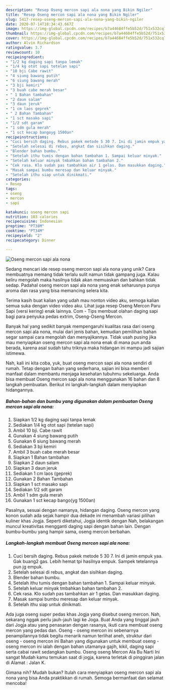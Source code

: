 ```yaml
---
description: "Resep Oseng mercon sapi ala nona yang Bikin Ngiler"
title: "Resep Oseng mercon sapi ala nona yang Bikin Ngiler"
slug: 5417-resep-oseng-mercon-sapi-ala-nona-yang-bikin-ngiler
date: 2020-07-14T18:34:43.667Z
image: https://img-global.cpcdn.com/recipes/b7a44684ffe5b52d/751x532cq70/oseng-mercon-sapi-ala-nona-foto-resep-utama.jpg
thumbnail: https://img-global.cpcdn.com/recipes/b7a44684ffe5b52d/751x532cq70/oseng-mercon-sapi-ala-nona-foto-resep-utama.jpg
cover: https://img-global.cpcdn.com/recipes/b7a44684ffe5b52d/751x532cq70/oseng-mercon-sapi-ala-nona-foto-resep-utama.jpg
author: Alvin Richardson
ratingvalue: 3.7
reviewcount: 10
recipeingredient:
- "1/2 kg daging sapi tanpa lemak"
- "1/4 kg otot sapi tetelan sapi"
- "10 bji Cabe rawit"
- "4 siung bawang putih"
- "6 siung bawang merah"
- "3 bji kemiri"
- "3 buah cabe merah besar"
- " 1 Bahan tambahan"
- "2 daun salam"
- "3 daun jeruk"
- "1 cm laos geprek"
- " 2 Bahan Tambahan"
- "1 sct masako sapi"
- "1/2 sdt garam"
- "1 sdm gula merah"
- "1 sct kecap bangoyg 1500an"
recipeinstructions:
- "Cuci bersih daging. Rebus pakek metode 5 30 7. Ini di jamin empuk yaa. Gak buang2 gas. Lebih hemat tpi hasilnya empuk. Sampek tetelannya pun jg empuk."
- "Setelah selesai di rebus, angkat dan sisihkan daging."
- "Blender bahan bumbu."
- "Setelah ithu tumis dengan bahan tambahan 1. Sampai keluar minyak."
- "Setelah keluar minyak tmbahkan bahan tambahan 2."
- "Cek rasa. Klo sudah pas tambahkan air 1 gelas. Dan masukkan daging."
- "Masak sampai bumbu meresap dan keluar minyak."
- "Setelah ithu siap untuk dinikmati."
categories:
- Resep
tags:
- oseng
- mercon
- sapi

katakunci: oseng mercon sapi 
nutrition: 103 calories
recipecuisine: Indonesian
preptime: "PT38M"
cooktime: "PT34M"
recipeyield: "2"
recipecategory: Dinner

---
```



![Oseng mercon sapi ala nona](https://img-global.cpcdn.com/recipes/b7a44684ffe5b52d/751x532cq70/oseng-mercon-sapi-ala-nona-foto-resep-utama.jpg)

Sedang mencari ide resep oseng mercon sapi ala nona yang unik? Cara membuatnya memang tidak terlalu sulit namun tidak gampang juga. Kalau keliru mengolah maka hasilnya tidak akan memuaskan dan bahkan tidak sedap. Padahal oseng mercon sapi ala nona yang enak seharusnya punya aroma dan rasa yang bisa memancing selera kita.

Terima kasih buat kalian yang udah mau nonton video aku, semoga kalian semua suka dengan video video aku. Lihat juga resep Oseng Mercon Paru Sapi (versi kering) enak lainnya. Com - Tips membuat olahan daging sapi bagi para penyuka pedas extrim, Oseng-Oseng Mercon.

Banyak hal yang sedikit banyak mempengaruhi kualitas rasa dari oseng mercon sapi ala nona, mulai dari jenis bahan, kemudian pemilihan bahan segar sampai cara mengolah dan menyajikannya. Tidak usah pusing jika mau menyiapkan oseng mercon sapi ala nona enak di mana pun anda berada, karena asal sudah tahu triknya maka hidangan ini mampu jadi sajian istimewa.


Nah, kali ini kita coba, yuk, buat oseng mercon sapi ala nona sendiri di rumah. Tetap dengan bahan yang sederhana, sajian ini bisa memberi manfaat dalam membantu menjaga kesehatan tubuhmu sekeluarga. Anda bisa membuat Oseng mercon sapi ala nona menggunakan 16 bahan dan 8 langkah pembuatan. Berikut ini langkah-langkah dalam menyiapkan hidangannya.

<!--inarticleads1-->

##### Bahan-bahan dan bumbu yang digunakan dalam pembuatan Oseng mercon sapi ala nona:

1. Siapkan 1/2 kg daging sapi tanpa lemak
1. Sediakan 1/4 kg otot sapi (tetelan sapi)
1. Ambil 10 bji. Cabe rawit
1. Gunakan 4 siung bawang putih
1. Gunakan 6 siung bawang merah
1. Sediakan 3 bji kemiri
1. Ambil 3 buah cabe merah besar
1. Siapkan  1 Bahan tambahan
1. Siapkan 2 daun salam
1. Siapkan 3 daun jeruk
1. Sediakan 1 cm laos (geprek)
1. Gunakan  2 Bahan Tambahan
1. Siapkan 1 sct masako sapi
1. Sediakan 1/2 sdt garam
1. Ambil 1 sdm gula merah
1. Gunakan 1 sct kecap bango(yg 1500an)


Pasalnya, sesuai dengan namanya, hidangan daging. Oseng mercon yang konon sudah ada sejak hampir dua dekade ini menambah variasi pilihan kuliner khas Jogja. Seperti diketahui, Jogja identik dengan Nah, belakangan muncul kreativitas mengganti daging sapi dengan bahan lain. Dengan bumbu-bumbu yang hampir sama, oseng mercon berbahan. 

<!--inarticleads2-->

##### Langkah-langkah membuat Oseng mercon sapi ala nona:

1. Cuci bersih daging. Rebus pakek metode 5 30 7. Ini di jamin empuk yaa. Gak buang2 gas. Lebih hemat tpi hasilnya empuk. Sampek tetelannya pun jg empuk.
1. Setelah selesai di rebus, angkat dan sisihkan daging.
1. Blender bahan bumbu.
1. Setelah ithu tumis dengan bahan tambahan 1. Sampai keluar minyak.
1. Setelah keluar minyak tmbahkan bahan tambahan 2.
1. Cek rasa. Klo sudah pas tambahkan air 1 gelas. Dan masukkan daging.
1. Masak sampai bumbu meresap dan keluar minyak.
1. Setelah ithu siap untuk dinikmati.


Ada juga oseng super pedas khas Jogja yang disebut oseng mercon. Nah, sekarang nggak perlu jauh-jauh lagi ke Joga. Buat Anda yang tinggal jauh dari Jogja atau yang penasaran dengan rasanya, ikuti cara membuat oseng mercon yang pedas dan. Oseng - oseng mercon ini sebenarnya penampilannya tidak begitu menarik namun terlihat aneh, struktur dari oseng - oseng mercon ini Bahan yang digunakan untuk membuat oseng - oseng mercon ini ialah dengan bahan utamanya gajih, kikil, daging sapi serta cabai rawit sedangkan bumbu. Oseng oseng Mercon Ala Bu Narti Ini sangat Mudah kamu temukan saat di jogja, karena terletak di pinggiran jalan di Alamat : Jalan K. 

Gimana nih? Mudah bukan? Itulah cara menyiapkan oseng mercon sapi ala nona yang bisa Anda praktikkan di rumah. Semoga bermanfaat dan selamat mencoba!
